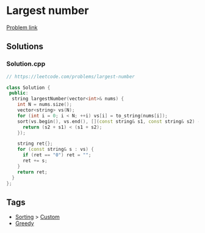 # Largest number

[Problem link](https://leetcode.com/problems/largest-number)

## Solutions


### Solution.cpp
```cpp
// https://leetcode.com/problems/largest-number

class Solution {
 public:
  string largestNumber(vector<int>& nums) {
    int N = nums.size();
    vector<string> vs(N);
    for (int i = 0; i < N; ++i) vs[i] = to_string(nums[i]);
    sort(vs.begin(), vs.end(), [](const string& s1, const string& s2) -> bool {
      return (s2 + s1) < (s1 + s2);
    });

    string ret{};
    for (const string& s : vs) {
      if (ret == "0") ret = "";
      ret += s;
    }
    return ret;
  }
};
```
## Tags

* [Sorting](/README.md#Sorting) > [Custom](/README.md#Sorting-Custom)
* [Greedy](/README.md#Greedy)
